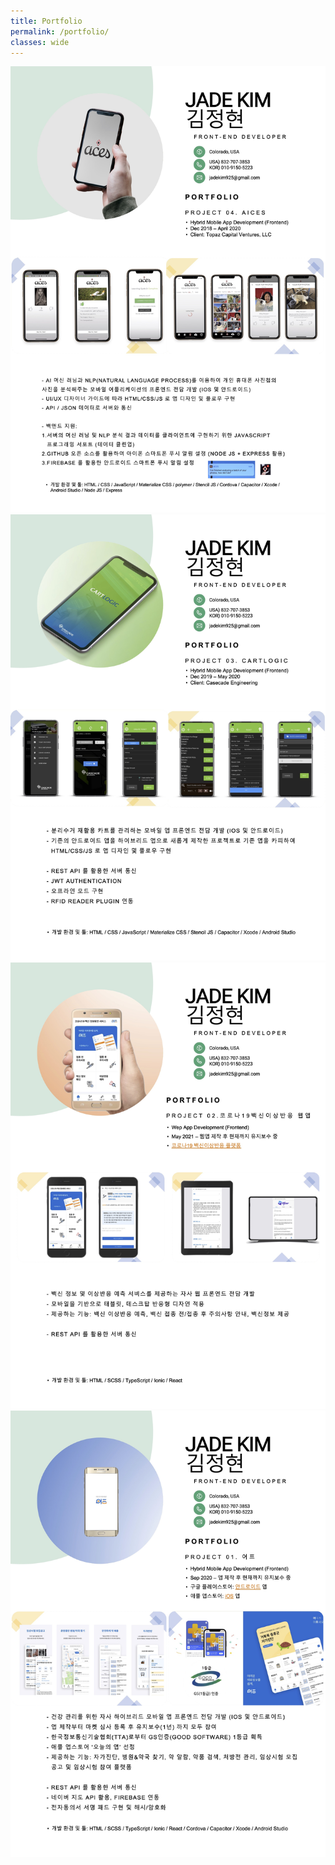 ```yaml
---
title: Portfolio
permalink: /portfolio/
classes: wide
---
```

![포트폴리오4](/assets/portfolio/portfolio-4.jpg)
![포트폴리오3](/assets/portfolio/portfolio-3.jpg)
![포트폴리오2](/assets/portfolio/portfolio-2.jpg)
![포트폴리오1](/assets/portfolio/portfolio-1.jpg)
